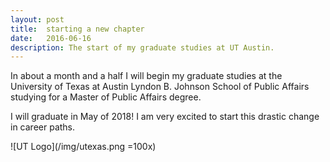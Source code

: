 ```yaml
---
layout: post
title:  starting a new chapter
date:   2016-06-16
description: The start of my graduate studies at UT Austin.
---
```


In about a month and a half I will begin my graduate studies at the University of Texas at Austin Lyndon B. Johnson School of Public Affairs studying for a Master of Public Affairs degree.

I will graduate in May of 2018! I am very excited to start this drastic change in career paths.

![UT Logo](/img/utexas.png =100x)
